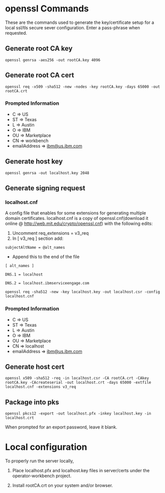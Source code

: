 # openssl Commands
These are the commands used to generate the key/certificate setup for a local ssl/tls secure sever configuration.
Enter a pass-phrase when requested.

## Generate root CA key

```
openssl genrsa -aes256 -out rootCA.key 4096
```

## Generate root CA cert

```
openssl req -x509 -sha512 -new -nodes -key rootCA.key -days 65000 -out rootCA.crt
```

### Prompted Information
- C => US
- ST => Texas
- L => Austin
- O => IBM
- OU => Marketplace
- CN => workbench
- emailAddress => ibm@us.ibm.com


## Generate host key

```
openssl genrsa -out localhost.key 2048
```

## Generate signing request

### localhost.cnf
  A config file that enables for some extensions for generating multiple domain certificates. localhost.cnf is a copy of openssl.cnf(download it online @ http://web.mit.edu/crypto/openssl.cnf) with the following edits:  
1. Uncomment req_extensions = v3_req  
2. In [ v3_req ] section add:

```
subjectAltName = @alt_names
```

- Append this to the end of the file

```
[ alt_names ]

DNS.1 = localhost

DNS.2 = localhost.ibmserviceengage.com
```


```
openssl req -sha512 -new -key localhost.key -out localhost.csr -config localhost.cnf
```

### Prompted Information
- C => US
- ST => Texas
- L => Austin
- O => IBM
- OU => Marketplace
- CN => localhost
- emailAddress => ibm@us.ibm.com


## Generate host cert

```
openssl x509 -sha512 -req -in localhost.csr -CA rootCA.crt -CAkey rootCA.key -CAcreateserial -out localhost.crt -days 65000 -extfile localhost.cnf -extensions v3_req
```

## Package into pks

```
openssl pkcs12 -export -out localhost.pfx -inkey localhost.key -in localhost.crt
```
When prompted for an export password, leave it blank.

# Local configuration
To properly run the server locally,

1. Place localhost.pfx and localhost.key files in server/certs under the operator-workbench project.

2. Install rootCA.crt on your system and/or browser.
